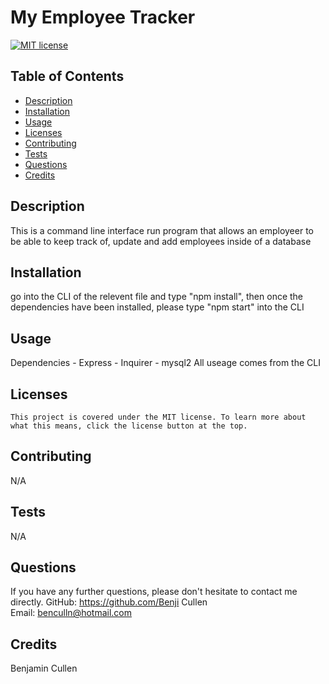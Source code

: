 # My Employee Tracker

  [![MIT license](https://img.shields.io/badge/License-MIT-blue.svg)](https://lbesson.mit-license.org/)

  ## Table of Contents
  * [Description](#description)
  * [Installation](#installation)
  * [Usage](#usage)
  * [Licenses](#licenses)
  * [Contributing](#contributing)
  * [Tests](#tests)
  * [Questions](#questions)
  * [Credits](#credits)

  ## Description
  This is a command line interface run program that allows an employeer to be able to keep track of, update and add employees inside of a database  

  ## Installation
  go into the CLI of the relevent file and type "npm install", then once the dependencies have been installed, please type "npm start" into the CLI

  ## Usage
  Dependencies - Express 
               - Inquirer
               - mysql2
  All useage comes from the CLI 

  ## Licenses
    This project is covered under the MIT license. To learn more about what this means, click the license button at the top.

  ## Contributing
  N/A

  ## Tests
  N/A

  ## Questions
  If you have any further questions, please don't hesitate to contact me directly.
  GitHub: https://github.com/Benji Cullen  
  Email: benculln@hotmail.com

  ## Credits
  Benjamin Cullen
